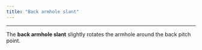 ```yaml
---
title: "Back armhole slant"
---
```


***

The **back armhole slant** slightly rotates the armhole around the back pitch point.




